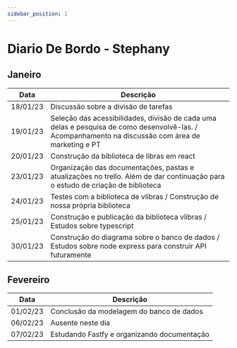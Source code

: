 ```yaml
---
sidebar_position: 1
---
```


# Diario De Bordo - Stephany

## Janeiro

| Data | Descrição 
|--- |--- |
| 18/01/23 | Discussão sobre a divisão de tarefas
|19/01/23| Seleção das acessibilidades, divisão de cada uma delas e pesquisa de como desenvolvê-las. / Acompanhamento na discussão com área de marketing e PT
|20/01/23| Construção da biblioteca de libras em react
|23/01/23| Organização das documentações, pastas e atualizações no trello. Além de dar continuação para o estudo de criação de biblioteca
|24/01/23| Testes com a biblioteca de vlibras / Construção de nossa própria biblioteca
|25/01/23| Construção e publicação da biblioteca vlibras / Estudos sobre typescript
|30/01/23| Construção do diagrama sobre o banco de dados / Estudos sobre node express para construir API futuramente

## Fevereiro

|Data | Descrição
| ---|--- |
|01/02/23| Conclusão da modelagem do banco de dados
|06/02/23| Ausente neste dia
|07/02/23| Estudando Fastfy e organizando documentação
